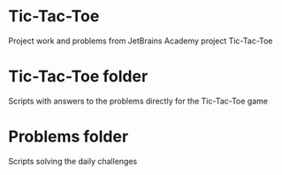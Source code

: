 # Tic-Tac-Toe
Project work and problems from JetBrains Academy project Tic-Tac-Toe

# Tic-Tac-Toe folder
Scripts with answers to the problems directly for the Tic-Tac-Toe game

# Problems folder
Scripts solving the daily challenges
